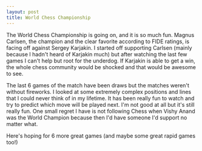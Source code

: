 ```yaml
---
layout: post
title: World Chess Championship
---
```


The World Chess Championship is going on, and it is so much fun.
Magnus Carlsen, the champion and the clear favorite according to FIDE ratings,
is facing off against Sergey Karjakin. I started off supporting Carlsen
(mainly because I hadn't heard of Karjakin much) but after watching the last
few games I can't help but root for the underdog. If Karjakin is able to get a win,
the whole chess community would be shocked and that would be awesome to see.

The last 6 games of the match have been draws but the matches weren't without fireworks.
I looked at some extremely complex positions and lines that I could never think of in my
lifetime. It has been really fun to watch and try to predict which move will be played next.
I'm not good at all but it's still really fun. One small regret I have is not following Chess
when Vishy Anand was the World Champion because then I'd have someone I'd support no matter what.

Here's hoping for 6 more great games (and maybe some great rapid games too!)
